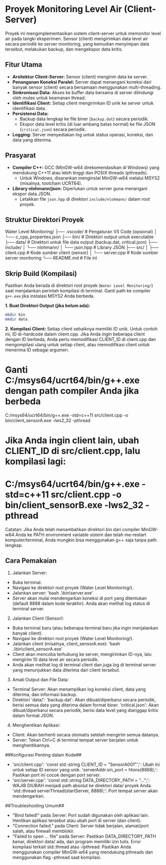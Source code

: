 # Proyek Monitoring Level Air (Client-Server)

Proyek ini mengimplementasikan sistem client-server untuk memonitor level air pada tangki eksperimen. Sensor (client) mengirimkan data level air secara periodik ke server monitoring, yang kemudian menyimpan data tersebut, melakukan backup, dan mengekspor data kritis.

## Fitur Utama

*   **Arsitektur Client-Server:** Sensor (client) mengirim data ke server.
*   **Penanganan Koneksi Paralel:** Server dapat menangani koneksi dari banyak sensor (client) secara bersamaan menggunakan multi-threading.
*   **Sinkronisasi Data:** Akses ke buffer data bersama di server dilindungi oleh mutex untuk keamanan thread.
*   **Identifikasi Client:** Setiap client mengirimkan ID unik ke server untuk identifikasi data.
*   **Persistensi Data:**
    *   Backup data lengkap ke file biner (`backup.dat`) secara periodik.
    *   Ekspor data level kritis (di luar ambang batas normal) ke file JSON (`critical.json`) secara periodik.
*   **Logging:** Server menyediakan log untuk status operasi, koneksi, dan data yang diterima.

## Prasyarat

*   **Compiler C++:** GCC (MinGW-w64 direkomendasikan di Windows) yang mendukung C++11 atau lebih tinggi dan POSIX threads (pthreads).
    *   Untuk Windows, disarankan menginstal MinGW-w64 melalui MSYS2 (misalnya, toolchain UCRT64).
*   **Library nlohmann/json:** Diperlukan untuk server guna menangani ekspor data JSON.
    *   Letakkan file `json.hpp` di direktori `include/nlohmann/` dalam root proyek.

## Struktur Direktori Proyek
Water Level Monitoring/
├── .vscode/ # Pengaturan VS Code (opsional)
│ └── c_cpp_properties.json
├── bin/ # Direktori output untuk executable
├── data/ # Direktori untuk file data output (backup.dat, critical.json)
├── include/
│ └── nlohmann/
│ └── json.hpp # Library JSON
├── src/
│ ├── client.cpp # Kode sumber client (sensor)
│ └── server.cpp # Kode sumber server monitoring
└── README.md # File ini


## Skrip Build (Kompilasi)

Pastikan Anda berada di direktori root proyek (`Water Level Monitoring/`) saat menjalankan perintah kompilasi di terminal. Ganti path ke compiler `g++.exe` jika instalasi MSYS2 Anda berbeda.

**1. Buat Direktori Output (jika belum ada):**
   ```bash
   mkdir bin
   mkdir data
   ```

**2. Kompilasi Client:**
Setiap client sebaiknya memiliki ID unik. Untuk contoh ini, ID di-hardcode dalam client.cpp. Jika Anda ingin beberapa client dengan ID berbeda, Anda perlu memodifikasi CLIENT_ID di client.cpp dan mengompilasi ulang untuk setiap client, atau memodifikasi client untuk menerima ID sebagai argumen.

# Ganti C:/msys64/ucrt64/bin/g++.exe dengan path compiler Anda jika berbeda
C:/msys64/ucrt64/bin/g++.exe -std=c++11 src/client.cpp -o bin/client_sensorA.exe -lws2_32 -pthread
# Jika Anda ingin client lain, ubah CLIENT_ID di src/client.cpp, lalu kompilasi lagi:
# C:/msys64/ucrt64/bin/g++.exe -std=c++11 src/client.cpp -o bin/client_sensorB.exe -lws2_32 -pthread

Catatan: Jika Anda telah menambahkan direktori bin dari compiler MinGW-w64 Anda ke PATH environment variable sistem dan telah me-restart komputer/terminal, Anda mungkin bisa menggunakan g++ saja tanpa path lengkap.

## Cara Pemakaian
1. Jalankan Server:
- Buka terminal.
- Navigasi ke direktori root proyek (Water Level Monitoring/).
- Jalankan server:
'bash .\bin\server.exe'
- Server akan mulai mendengarkan koneksi di port yang ditentukan (default 8888 dalam kode terakhir). Anda akan melihat log status di terminal server.
  
2. Jalankan Client (Sensor):
- Buka terminal baru (atau beberapa terminal baru jika ingin menjalankan banyak client).
- Navigasi ke direktori root proyek (Water Level Monitoring/).
- Jalankan client (misalnya, client_sensorA.exe):
'bash .\bin\client_sensorA.exe'
- Client akan mencoba terhubung ke server, mengirimkan ID-nya, lalu mengirim 10 data level air secara periodik.
- Anda akan melihat log di terminal client dan juga log di terminal server yang menunjukkan data diterima dari client tersebut.

3. Amati Output dan File Data:
- Terminal Server: Akan menampilkan log koneksi client, data yang diterima, dan informasi backup.
- Direktori 'data/':
'backup.dat': Akan dibuat/diperbarui secara periodik, berisi semua data yang diterima dalam format biner.
'critical.json': Akan dibuat/diperbarui secara periodik, berisi data level yang dianggap kritis dalam format JSON.

4. Menghentikan Aplikasi:
- Client: Akan berhenti secara otomatis setelah mengirim semua datanya.
- Server: Tekan Ctrl+C di terminal tempat server berjalan untuk menghentikannya.

##Konfigurasi Penting dalam Kode##
- 'src/client.cpp':
'const std::string CLIENT_ID = "SensorA001"';': Ubah ini untuk setiap ID sensor yang unik.
'serverAddr.sin_port = htons(8888);': Pastikan port ini cocok dengan port server.
- 'src/server.cpp':
'const std::string DATA_DIRECTORY_PATH = "...";': WAJIB DIUBAH menjadi path absolut ke direktori data/ proyek Anda.
'std::thread serverThread(startServer, 8888);': Port tempat server akan mendengarkan.

##Troubleshooting Umum##
- "Bind failed!" pada Server: Port sudah digunakan oleh aplikasi lain. Hentikan aplikasi tersebut atau ubah port di server (dan client).
- "Connection failed." pada Client: Server tidak berjalan, alamat/port salah, atau firewall memblokir.
- "Failed to open ... file" pada Server: Pastikan DATA_DIRECTORY_PATH benar, direktori data/ ada, dan program memiliki izin tulis.
Error kompilasi terkait std::thread atau -lpthread: Pastikan Anda menggunakan compiler MinGW-w64 yang mendukung pthreads dan menggunakan flag -pthread saat kompilasi.
